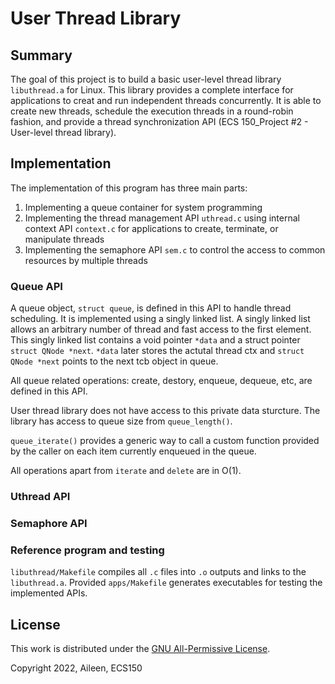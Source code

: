 # User Thread Library

## Summary

The goal of this project is to build a basic user-level thread library `libuthread.a` for Linux. This library provides a complete interface for applications to creat and run independent threads concurrently. It is able to create new threads, schedule the execution threads in a round-robin fashion, and provide a thread synchronization API (ECS 150_Project #2 - User-level thread library).

## Implementation

The implementation of this program has three main parts:

1. Implementing a queue container for system programming
2. Implementing the thread management API `uthread.c` using internal context API `context.c` for applications to create, terminate, or manipulate threads
3. Implementing the semaphore API `sem.c` to control the access to common resources by multiple threads


### Queue API

A queue object, `struct queue`, is defined in this API to handle thread scheduling. It is implemented using a singly linked list. A singly linked list allows an arbitrary number of thread and fast access to the first element. This singly linked list contains a void pointer `*data` and a struct pointer `struct QNode *next`. `*data` later stores the actutal thread ctx and `struct QNode *next` points to the next tcb object in queue. 

All queue related operations: create, destory, enqueue, dequeue, etc, are defined in this API.

User thread library does not have access to this private data sturcture. The library has access to queue size from `queue_length()`.

`queue_iterate()` provides a generic way to call a custom function provided by the caller on each item currently enqueued in the queue.

All operations apart from `iterate` and `delete` are in O(1).


### Uthread API



### Semaphore API




### Reference program and testing

`libuthread/Makefile` compiles all `.c` files into `.o` outputs and links to the `libuthread.a`. Provided `apps/Makefile` generates executables for testing the implemented APIs.

## License

This work is distributed under the [GNU All-Permissive
License](https://spdx.org/licenses/FSFAP.html).

Copyright 2022, Aileen, ECS150
